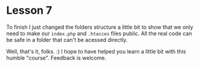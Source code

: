 Lesson 7
========

To finish I just changed the folders structure a little bit to show that we only need to make our `index.php` and `.htacces` files public. All the real code can be safe in a folder that can't be acessed directly.

Well, that's it, folks. :)
I hope to have helped you learn a little bit with this humble "course".
Feedback is welcome.
